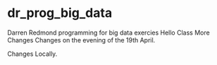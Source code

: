 # dr_prog_big_data
Darren Redmond programming for big data exercies
Hello Class
More Changes
Changes on the evening of the 19th April.


Changes Locally.